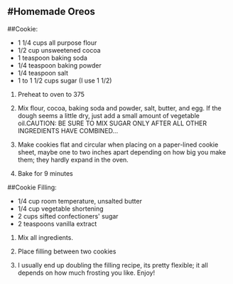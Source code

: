 #Homemade Oreos
----

##Cookie:
* 1  1/4 cups all purpose flour
* 1/2 cup unsweetened cocoa
* 1 teaspoon baking soda
* 1/4 teaspoon baking powder
* 1/4 teaspoon salt
* 1 to 1  1/2 cups sugar (I use 1  1/2)

1. Preheat to oven to 375

2. Mix flour, cocoa, baking soda and powder, salt, butter, and egg. If the dough seems a little dry, just add a small amount of vegetable
 oil.CAUTION: BE SURE TO MIX SUGAR ONLY AFTER ALL OTHER INGREDIENTS HAVE COMBINED...

3. Make cookies flat and circular when placing on a paper-lined cookie sheet, maybe one to two inches apart depending on how big you make them; they hardly expand in the oven.

4. Bake for 9 minutes
 
##Cookie Filling:
* 1/4 cup room temperature, unsalted butter
* 1/4 cup vegetable shortening
* 2 cups sifted confectioners' sugar
* 2 teaspoons vanilla extract

1. Mix all ingredients.

2. Place filling between two cookies

3. I usually end up doubling the filling recipe, its pretty flexible; it all depends on how much frosting you like. 
Enjoy!

